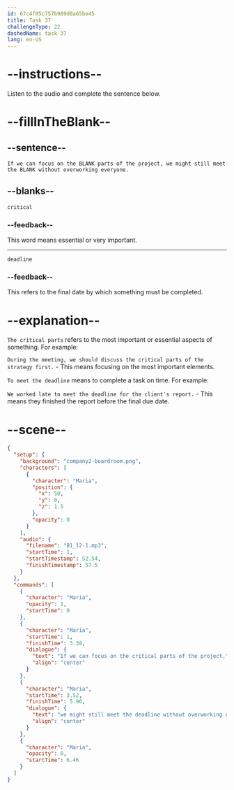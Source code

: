 ```yaml
---
id: 67c4f05c757b989d0a65be45
title: Task 37
challengeType: 22
dashedName: task-37
lang: en-US
---
```


<!-- (Audio) Maria: If we can focus on the critical parts of the project, we might still meet the deadline without overworking everyone. -->

# --instructions--

Listen to the audio and complete the sentence below.

# --fillInTheBlank--

## --sentence--

`If we can focus on the BLANK parts of the project, we might still meet the BLANK without overworking everyone.`  

## --blanks--

`critical`  

### --feedback--

This word means essential or very important.  

---  

`deadline`  

### --feedback--

This refers to the final date by which something must be completed.  

# --explanation--

`The critical parts` refers to the most important or essential aspects of something. For example:

`During the meeting, we should discuss the critical parts of the strategy first.` - This means focusing on the most important elements.  

`To meet the deadline` means to complete a task on time. For example:

`We worked late to meet the deadline for the client's report.` - This means they finished the report before the final due date.  

# --scene--

```json
{
  "setup": {
    "background": "company2-boardroom.png",
    "characters": [
      {
        "character": "Maria",
        "position": {
          "x": 50,
          "y": 0,
          "z": 1.5
        },
        "opacity": 0
      }
    ],
    "audio": {
      "filename": "B1_12-1.mp3",
      "startTime": 1,
      "startTimestamp": 52.54,
      "finishTimestamp": 57.5
    }
  },
  "commands": [
    {
      "character": "Maria",
      "opacity": 1,
      "startTime": 0
    },
    {
      "character": "Maria",
      "startTime": 1,
      "finishTime": 3.38,
      "dialogue": {
        "text": "If we can focus on the critical parts of the project,",
        "align": "center"
      }
    },
    {
      "character": "Maria",
      "startTime": 3.52,
      "finishTime": 5.96,
      "dialogue": {
        "text": "we might still meet the deadline without overworking everyone.",
        "align": "center"
      }
    },
    {
      "character": "Maria",
      "opacity": 0,
      "startTime": 6.46
    }
  ]
}
```
